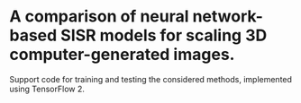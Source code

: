 # A comparison of neural network-based SISR models for scaling 3D computer-generated images.
Support code for training and testing the considered methods, implemented using TensorFlow 2.
